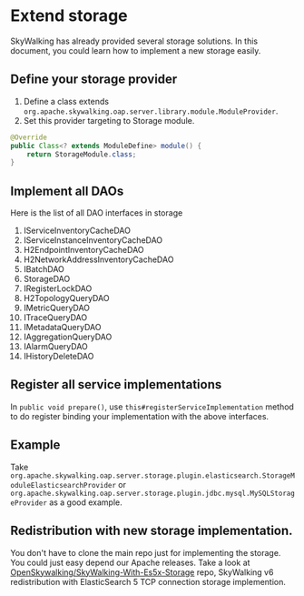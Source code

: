 # Extend storage

SkyWalking has already provided several storage solutions. In this document, you could learn how to implement a new
storage easily.

## Define your storage provider

1. Define a class extends `org.apache.skywalking.oap.server.library.module.ModuleProvider`.
2. Set this provider targeting to Storage module.

```java
@Override 
public Class<? extends ModuleDefine> module() {
    return StorageModule.class;
}
```

## Implement all DAOs

Here is the list of all DAO interfaces in storage

1. IServiceInventoryCacheDAO
1. IServiceInstanceInventoryCacheDAO
1. H2EndpointInventoryCacheDAO
1. H2NetworkAddressInventoryCacheDAO
1. IBatchDAO
1. StorageDAO
1. IRegisterLockDAO
1. H2TopologyQueryDAO
1. IMetricQueryDAO
1. ITraceQueryDAO
1. IMetadataQueryDAO
1. IAggregationQueryDAO
1. IAlarmQueryDAO
1. IHistoryDeleteDAO

## Register all service implementations

In `public void prepare()`, use `this#registerServiceImplementation` method to do register binding your implementation
with the above interfaces.

## Example

Take `org.apache.skywalking.oap.server.storage.plugin.elasticsearch.StorageModuleElasticsearchProvider`
or `org.apache.skywalking.oap.server.storage.plugin.jdbc.mysql.MySQLStorageProvider`  as a good example.

## Redistribution with new storage implementation.

You don't have to clone the main repo just for implementing the storage. You could just easy depend our Apache releases.
Take a look
at [OpenSkywalking/SkyWalking-With-Es5x-Storage](https://github.com/OpenSkywalking/SkyWalking-With-Es5x-Storage) repo,
SkyWalking v6 redistribution with ElasticSearch 5 TCP connection storage implemention.